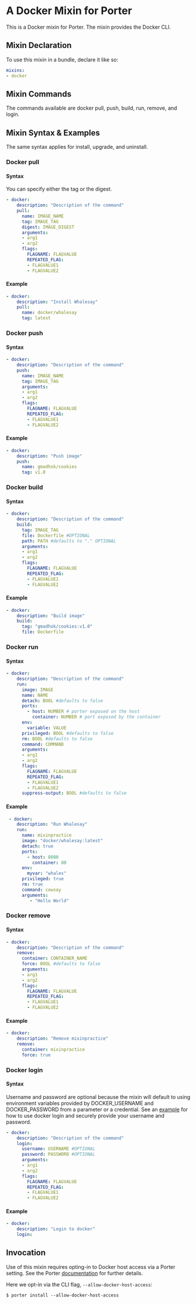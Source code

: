 # A Docker Mixin for Porter

This is a Docker mixin for Porter. The mixin provides the Docker CLI. 

## Mixin Declaration

To use this mixin in a bundle, declare it like so:

```yaml
mixins:
- docker
```

## Mixin Commands
The commands available are docker pull, push, build, run, remove, and login. 

## Mixin Syntax & Examples
The same syntax applies for install, upgrade, and uninstall.

### Docker pull

#### Syntax
You can specify either the tag or the digest.
```yaml
- docker:
    description: "Description of the command"
    pull:
      name: IMAGE_NAME
      tag: IMAGE_TAG
      digest: IMAGE_DIGEST
      arguments:
      - arg1
      - arg2
      flags:
        FLAGNAME: FLAGVALUE
        REPEATED_FLAG:
        - FLAGVALUE1
        - FLAGVALUE2
```

#### Example
````yaml
- docker:
    description: "Install Whalesay"
    pull:
      name: docker/whalesay
      tag: latest
````

### Docker push

#### Syntax
```yaml
- docker:
    description: "Description of the command"
    push:
      name: IMAGE_NAME
      tag: IMAGE_TAG
      arguments:
      - arg1
      - arg2
      flags:
        FLAGNAME: FLAGVALUE
        REPEATED_FLAG:
        - FLAGVALUE1
        - FLAGVALUE2
```

#### Example
````yaml
- docker:
    description: "Push image"
    push:
      name: gmadhok/cookies
      tag: v1.0
````

### Docker build

#### Syntax
```yaml
- docker:
    description: "Description of the command"
    build:
      tag: IMAGE_TAG
      file: Dockerfile #OPTIONAL
      path: PATH #defaults to "." OPTIONAL
      arguments:
      - arg1
      - arg2
      flags:
        FLAGNAME: FLAGVALUE
        REPEATED_FLAG:
        - FLAGVALUE1
        - FLAGVALUE2
```

#### Example
````yaml
- docker:
    description: "Build image"
    build:
      tag: "gmadhok/cookies:v1.0"
      file: Dockerfile
````

### Docker run

#### Syntax
```yaml
- docker:
    description: "Description of the command"
    run:
      image: IMAGE
      name: NAME 
      detach: BOOL #defaults to false
      ports:
        - host: NUMBER # porter exposed on the host
          container: NUMBER # port exposed by the container
      env:
        variable: VALUE
      privileged: BOOL #defaults to false
      rm: BOOL #defaults to false
      command: COMMAND
      arguments:
      - arg1
      - arg2
      flags:
        FLAGNAME: FLAGVALUE
        REPEATED_FLAG:
        - FLAGVALUE1
        - FLAGVALUE2
      suppress-output: BOOL #defaults to false
```

#### Example
```yaml
 - docker:
    description: "Run Whalesay"
    run:
      name: mixinpractice
      image: "docker/whalesay:latest"
      detach: true
      ports:
        - host: 8080
          container: 80
      env:
        myvar: "whales"
      privileged: true
      rm: true
      command: cowsay
      arguments:
         - "Hello World"
```

### Docker remove

#### Syntax
```yaml
- docker:
    description: "Description of the command"
    remove:
      container: CONTAINER_NAME
      force: BOOL #defaults to false
      arguments:
      - arg1
      - arg2
      flags:
        FLAGNAME: FLAGVALUE
        REPEATED_FLAG:
        - FLAGVALUE1
        - FLAGVALUE2
```

#### Example
```yaml
- docker:
    description: "Remove mixinpractice"
    remove:
      container: mixinpractice
      force: true
```

### Docker login

#### Syntax
Username and password are optional because the mixin will default to using environment variables provided by DOCKER_USERNAME and DOCKER_PASSWORD from a parameter or a credential.
See an [example](/examples/docker-mixin-test/README.md#notes-on-docker-login) for how to use 
docker login and securely provide your username and password.
```yaml
- docker:
    description: "Description of the command"
    login: 
      username: USERNAME #OPTIONAL
      password: PASSWORD #OPTIONAL
      arguments:
      - arg1
      - arg2
      flags:
        FLAGNAME: FLAGVALUE
        REPEATED_FLAG:
        - FLAGVALUE1
        - FLAGVALUE2
```

#### Example
```yaml
- docker:
    description: "Login to docker"
    login:
```

## Invocation

Use of this mixin requires opting-in to Docker host access via a Porter setting.  See the Porter [documentation](https://porter.sh/configuration/#allow-docker-host-access) for further details.

Here we opt-in via the CLI flag, `--allow-docker-host-access`:
```shell
$ porter install --allow-docker-host-access
```